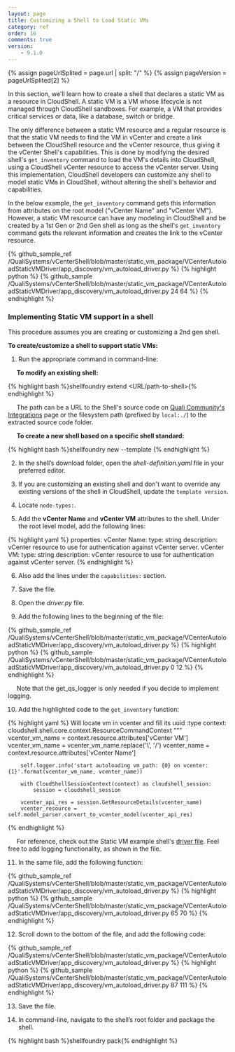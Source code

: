 ```yaml
---
layout: page
title: Customizing a Shell to Load Static VMs
category: ref
order: 16
comments: true
version:
    - 9.1.0
---
```


{% assign pageUrlSplited = page.url | split: "/" %}
{% assign pageVersion = pageUrlSplited[2] %}

In this section, we'll learn how to create a shell that declares a static VM as a resource in CloudShell. A static VM is a VM whose lifecycle is not managed through CloudShell sandboxes. For example, a VM that provides critical services or data, like a database, switch or bridge.


The only difference between a static VM resource and a regular resource is that the static VM needs to find the VM in vCenter and create a link between the CloudShell resource and the vCenter resource, thus giving it the vCenter Shell's capabilities. This is done by modifying the desired shell's `get_inventory` command to load the VM's details into CloudShell, using a CloudShell vCenter resource to access the vCenter server. Using this implementation, CloudShell developers can customize any shell to model static VMs in CloudShell, without altering the shell's behavior and capabilities.
 

In the below example, the `get_inventory` command gets this information from attributes on the root model ("vCenter Name" and "vCenter VM"). However, a static VM resource can have any modeling in CloudShell and be created by a 1st Gen or 2nd Gen shell as long as the shell's `get_inventory` command gets the relevant information and creates the link to the vCenter resource.

{% github_sample_ref /QualiSystems/vCenterShell/blob/master/static_vm_package/VCenterAutoloadStaticVMDriver/app_discovery/vm_autoload_driver.py %}
{% highlight python %}
{% github_sample /QualiSystems/vCenterShell/blob/master/static_vm_package/VCenterAutoloadStaticVMDriver/app_discovery/vm_autoload_driver.py 24 64  %}
{% endhighlight %}
 
### Implementing Static VM support in a shell

This procedure assumes you are creating or customizing a 2nd gen shell.

**To create/customize a shell to support static VMs:**

1) Run the appropriate command in command-line:

&nbsp;&nbsp;&nbsp;&nbsp;&nbsp;**To modify an existing shell:**

{% highlight bash %}shellfoundry extend <URL/path-to-shell>{% endhighlight %}

&nbsp;&nbsp;&nbsp;&nbsp;&nbsp;The path can be a URL to the Shell's source code on [Quali Community's Integrations](https://community.quali.com/integrations) page or the filesystem path (prefixed by `local:./`) to the extracted source code folder.

&nbsp;&nbsp;&nbsp;&nbsp;&nbsp;**To create a new shell based on a specific shell standard:**

{% highlight bash %}shellfoundry new <Shell-name> --template <template-name>{% endhighlight %}

2) In the shell’s download folder, open the *shell-definition.yaml* file in your preferred editor.

3) If you are customizing an existing shell and don't want to override any existing versions of the shell in CloudShell, update the `template version`.

4) Locate `node-types:`.

5) Add the **vCenter Name** and **vCenter VM** attributes to the shell. Under the root level model, add the following lines:

{% highlight yaml %}
properties:
  vCenter Name:
    type: string
    description: vCenter resource to use for authentication against vCenter server.
  vCenter VM:
    type: string
    description: vCenter resource to use for authentication against vCenter server.
{% endhighlight %}

6) Also add the lines under the `capabilities:` section.

7) Save the file.

8) Open the *driver.py* file.

9) Add the following lines to the beginning of the file:

{% github_sample_ref /QualiSystems/vCenterShell/blob/master/static_vm_package/VCenterAutoloadStaticVMDriver/app_discovery/vm_autoload_driver.py %}
{% highlight python %}
{% github_sample /QualiSystems/vCenterShell/blob/master/static_vm_package/VCenterAutoloadStaticVMDriver/app_discovery/vm_autoload_driver.py 0 12  %}
{% endhighlight %}

&nbsp;&nbsp;&nbsp;&nbsp;&nbsp;Note that the get_qs_logger is only needed if you decide to implement logging.

10) Add the highlighted code to the `get_inventory` function:

{% highlight yaml %}
        Will locate vm in vcenter and fill its uuid
        :type context: cloudshell.shell.core.context.ResourceCommandContext
        """
        vcenter_vm_name = context.resource.attributes['vCenter VM']
        vcenter_vm_name = vcenter_vm_name.replace('\\', '/')
        vcenter_name = context.resource.attributes['vCenter Name']

        self.logger.info('start autoloading vm_path: {0} on vcenter: {1}'.format(vcenter_vm_name, vcenter_name))

        with CloudShellSessionContext(context) as cloudshell_session:
            session = cloudshell_session

        vcenter_api_res = session.GetResourceDetails(vcenter_name)
        vcenter_resource = self.model_parser.convert_to_vcenter_model(vcenter_api_res)
{% endhighlight %}

&nbsp;&nbsp;&nbsp;&nbsp;&nbsp;For reference, check out the Static VM example shell's [driver file](https://github.com/QualiSystems/vCenterShell/blob/master/static_vm_package/VCenterAutoloadStaticVMDriver/app_discovery/vm_autoload_driver.py#L17-L64). Feel free to add logging functionality, as shown in the file.

11) In the same file, add the following function:

{% github_sample_ref /QualiSystems/vCenterShell/blob/master/static_vm_package/VCenterAutoloadStaticVMDriver/app_discovery/vm_autoload_driver.py %}
{% highlight python %}
{% github_sample /QualiSystems/vCenterShell/blob/master/static_vm_package/VCenterAutoloadStaticVMDriver/app_discovery/vm_autoload_driver.py 65 70  %}
{% endhighlight %}

12) Scroll down to the bottom of the file, and add the following code:

{% github_sample_ref /QualiSystems/vCenterShell/blob/master/static_vm_package/VCenterAutoloadStaticVMDriver/app_discovery/vm_autoload_driver.py %}
{% highlight python %}
{% github_sample /QualiSystems/vCenterShell/blob/master/static_vm_package/VCenterAutoloadStaticVMDriver/app_discovery/vm_autoload_driver.py 87 111  %}
{% endhighlight %}

13) Save the file.

14) In command-line, navigate to the shell’s root folder and package the shell.

{% highlight bash %}shellfoundry pack{% endhighlight %}
